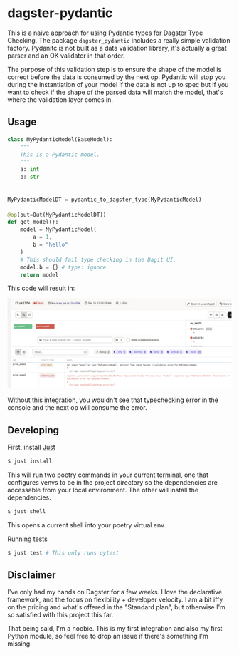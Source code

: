 # dagster-pydantic

This is a naive approach for using Pydantic types for Dagster Type Checking. The
package `dagster_pydantic` includes a really simple validation factory. Pydanitc
is not built as a data validation library, it's actually a great parser and an
OK validator in that order.

The purpose of this validation step is to ensure the shape of the model is
correct before the data is consumed by the next op. Pydantic will stop you
during the instantiation of your model if the data is not up to spec but if you
want to check if the shape of the parsed data will match the model, that's where
the validation layer comes in.

## Usage

```python
class MyPydanticModel(BaseModel):
    """
    This is a Pydantic model.
    """
    a: int
    b: str


MyPydanticModelDT = pydantic_to_dagster_type(MyPydanticModel)

@op(out=Out(MyPydanticModelDT))
def get_model():
    model = MyPydanticModel(
        a = 1,
        b = "hello"
    )
    # This should fail type checking in the Dagit UI.
    model.b = {} # type: ignore
    return model
```

This code will result in:

![A typechecking error in the dagit UI](./screenshot.png)

Without this integration, you wouldn't see that typechecking error in the
console and the next op will consume the error.

## Developing

First, install [Just](https://github.com/casey/just)

```sh
$ just install
```

This will run two poetry commands in your current terminal, one that configures
venvs to be in the project directory so the dependencies are accessable from
your local environment. The other will install the dependencies.

```sh
$ just shell
```

This opens a current shell into your poetry virtual env.

Running tests

```sh
$ just test # This only runs pytest
```

## Disclaimer

I've only had my hands on Dagster for a few weeks. I love the declarative
framework, and the focus on flexibility + developer velocity. I am a bit iffy on
the pricing and what's offered in the "Standard plan", but otherwise I'm so
satisfied with this project this far.

That being said, I'm a noobie. This is my first integration and also my first
Python module, so feel free to drop an issue if there's something I'm missing.
